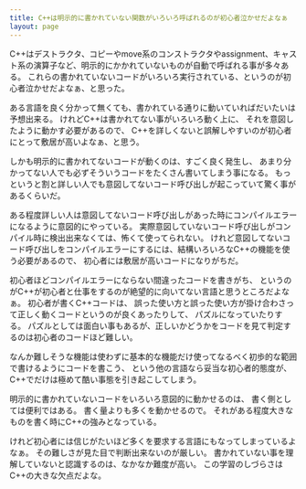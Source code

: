 ```yaml
---
title: C++は明示的に書かれていない関数がいろいろ呼ばれるのが初心者泣かせだよなぁ
layout: page
---
```

C++はデストラクタ、コピーやmove系のコンストラクタやassignment、キャスト系の演算子など、明示的にかかれていないものが自動で呼ばれる事が多々ある。
これらの書かれていないコードがいろいろ実行されている、というのが初心者泣かせだよなぁ、と思った。

ある言語を良く分かって無くても、書かれている通りに動いていればだいたいは予想出来る。
けれどC++は書かれてない事がいろいろ動く上に、
それを意図したように動かす必要があるので、
C++を詳しくないと誤解しやすいのが初心者にとって敷居が高いよなぁ、と思う。

しかも明示的に書かれてないコードが動くのは、すごく良く発生し、
あまり分かってない人でも必ずそういうコードをたくさん書いてしまう事になる。
もっというと割と詳しい人でも意図してないコード呼び出しが起こっていて驚く事があるくらいだ。

ある程度詳しい人は意図してないコード呼び出しがあった時にコンパイルエラーになるように意図的にやっている。
実際意図していないコード呼び出しがコンパイル時に検出出来なくては、怖くて使ってられない。
けれど意図してないコード呼び出しをコンパイルエラーにするには、結構いろいろなC++の機能を使う必要があるので、
初心者には敷居が高いコードになりがちだ。

初心者ほどコンパイルエラーにならない間違ったコードを書きがち、
というのがC++が初心者と仕事をするのが絶望的に向いてない言語と思うところだよなぁ。
初心者が書くC++コードは、
誤った使い方と誤った使い方が掛け合わさって正しく動くコードというのが良くあったりして、
パズルになっていたりする。
パズルとしては面白い事もあるが、正しいかどうかをコードを見て判定するのは初心者のコードほど難しい。

なんか難しそうな機能は使わずに基本的な機能だけ使ってなるべく初歩的な範囲で書けるようにコードを書こう、
という他の言語なら妥当な初心者的態度が、
C++でだけは極めて酷い事態を引き起こしてしまう。

明示的に書かれていないコードをいろいろ意図的に動かせるのは、
書く側としては便利ではある。
書く量よりも多くを動かせるので。
それがある程度大きなものを書く時にC++の強みとなっている。

けれど初心者には信じがたいほど多くを要求する言語にもなってしまっているよなぁ。
その難しさが見た目で判断出来ないのが厳しい。
書かれていない事を理解していないと認識するのは、なかなか難度が高い。
この学習のしづらさはC++の大きな欠点だよな。